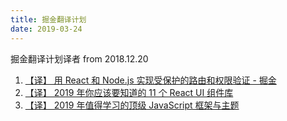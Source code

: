 ```yaml
---
title: 掘金翻译计划
date: 2019-03-24
---
```


掘金翻译计划译者 from 2018.12.20

1. [【译】 用 React 和 Node.js 实现受保护的路由和权限验证 - 掘金](https://juejin.im/post/5c1cdaaa6fb9a049aa6f0f8b)
2. [【译】 2019 年你应该要知道的 11 个 React UI 组件库](https://juejin.im/post/5c260f13e51d45473a5c07a4)
3. [【译】 2019 年值得学习的顶级 JavaScript 框架与主题](https://juejin.im/post/5c3cbb91e51d4550932771ce)

